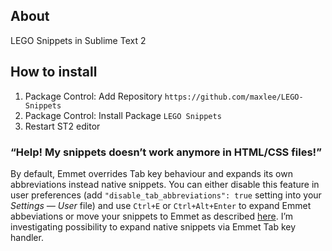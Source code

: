 ## About
LEGO Snippets in Sublime Text 2

## How to install

1. Package Control: Add Repository `https://github.com/maxlee/LEGO-Snippets`
2. Package Control: Install Package `LEGO Snippets`
3. Restart ST2 editor

### “Help! My snippets doesn’t work anymore in HTML/CSS files!”

By default, Emmet overrides Tab key behaviour and expands its own abbreviations instead native snippets. You can either disable this feature in user preferences (add `"disable_tab_abbreviations": true` setting into your _Settings — User_ file) and use `Ctrl+E` or `Ctrl+Alt+Enter` to expand Emmet abbeviations or move your snippets to Emmet as described [here](https://github.com/sergeche/emmet-sublime/issues/16#issuecomment-8427268). I’m investigating possibility to expand native snippets via Emmet Tab key handler.
